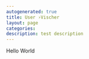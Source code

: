 ```yaml
---
autogenerated: true
title: User ›Vischer
layout: page
categories: 
description: test description
---
```


Hello World
